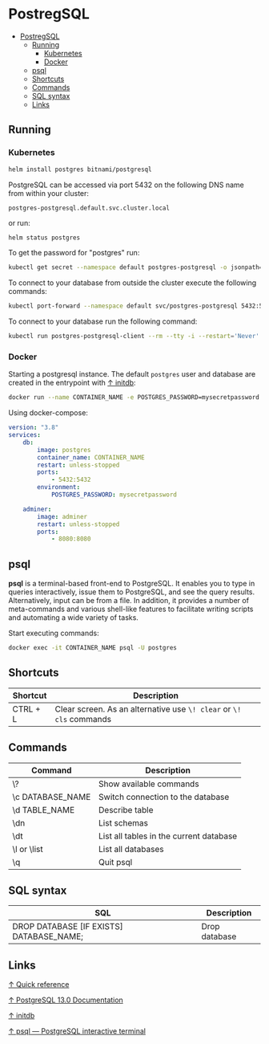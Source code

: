 # PostregSQL

- [PostregSQL](#postregsql)
  - [Running](#running)
    - [Kubernetes](#kubernetes)
    - [Docker](#docker)
  - [psql](#psql)
  - [Shortcuts](#shortcuts)
  - [Commands](#commands)
  - [SQL syntax](#sql-syntax)
  - [Links](#links)

## Running

### Kubernetes

```bash
helm install postgres bitnami/postgresql
```

PostgreSQL can be accessed via port 5432 on the following DNS name from within your cluster:

```text
postgres-postgresql.default.svc.cluster.local
```

or run:

```bash
helm status postgres
```

To get the password for "postgres" run:

```bash
kubectl get secret --namespace default postgres-postgresql -o jsonpath="{.data.postgresql-password}" | base64 --decode
```

To connect to your database from outside the cluster execute the following commands:

```bash
kubectl port-forward --namespace default svc/postgres-postgresql 5432:5432 PGPASSWORD="YOUR_PASSWORD" psql --host 127.0.0.1 -U postgres -d postgres -p 5432
```

To connect to your database run the following command:

```bash
kubectl run postgres-postgresql-client --rm --tty -i --restart='Never' --namespace default --image docker.io/bitnami/postgresql:11.11.0-debian-10-r31 --env="PGPASSWORD=YOUR_PASSWORD" --command -- psql --host postgres-postgresql -U postgres -d postgres -p 5432
```

### Docker

Starting a postgresql instance. The default `postgres` user and database are created in the entrypoint with [↑ initdb](https://www.postgresql.org/docs/13/app-initdb.html):

```bash
docker run --name CONTAINER_NAME -e POSTGRES_PASSWORD=mysecretpassword -d -p 5432:5432 postgres
```

Using docker-compose:

```yaml
version: "3.8"
services:
    db:
        image: postgres
        container_name: CONTAINER_NAME
        restart: unless-stopped
        ports:
            - 5432:5432
        environment:
            POSTGRES_PASSWORD: mysecretpassword

    adminer:
        image: adminer
        restart: unless-stopped
        ports:
            - 8080:8080
```

## psql

**psql** is a terminal-based front-end to PostgreSQL. It enables you to type in queries interactively, issue them to PostgreSQL, and see the query results. Alternatively, input can be from a file. In addition, it provides a number of meta-commands and various shell-like features to facilitate writing scripts and automating a wide variety of tasks.

Start executing commands:

```bash
docker exec -it CONTAINER_NAME psql -U postgres
```

## Shortcuts

| Shortcut | Description                                                         |
| -------- | ------------------------------------------------------------------- |
| CTRL + L | Clear screen. As an alternative use `\! clear` or `\! cls` commands |

## Commands

| Command          | Description                             |
| ---------------- | --------------------------------------- |
| \\?              | Show available commands                 |
| \c DATABASE_NAME | Switch connection to the database       |
| \d TABLE_NAME    | Describe table                          |
| \dn              | List schemas                            |
| \dt              | List all tables in the current database |
| \l or \list      | List all databases                      |
| \q               | Quit psql                               |

## SQL syntax

| SQL                                      | Description   |
| ---------------------------------------- | ------------- |
| DROP DATABASE [IF EXISTS] DATABASE_NAME; | Drop database |

## Links

[↑ Quick reference](https://github.com/docker-library/docs/blob/master/postgres/README.md)

[↑ PostgreSQL 13.0 Documentation](https://www.postgresql.org/docs/13/index.html)

[↑ initdb](https://www.postgresql.org/docs/current/app-initdb.html)

[↑ psql — PostgreSQL interactive terminal](https://www.postgresql.org/docs/13/app-psql.html)
